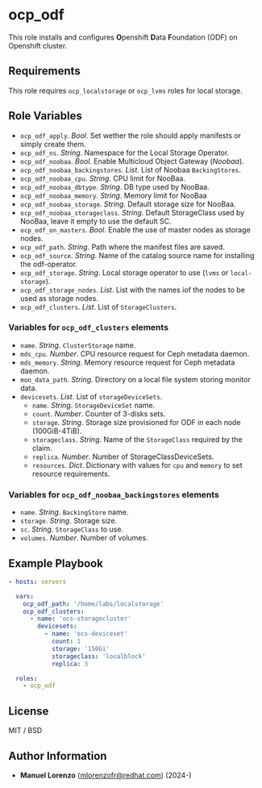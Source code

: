 # ocp_odf
This role installs and configures **O**penshift **D**ata **F**oundation (ODF) on Openshift cluster.

## Requirements
This role requires `ocp_localstorage` or `ocp_lvms` roles for local storage.

## Role Variables
* `ocp_odf_apply`. _Bool_. Set wether the role should apply manifests or simply create them.
* `ocp_odf_ns`. _String_. Namespace for the Local Storage Operator.
* `ocp_odf_noobaa`. _Bool_. Enable Multicloud Object Gateway (_Noobaa_).
* `ocp_odf_noobaa_backingstores`. _List_. List of Noobaa `BackingStores`.
* `ocp_odf_noobaa_cpu`. _String_. CPU limit for NooBaa.
* `ocp_odf_noobaa_dbtype`. _String_. DB type used by NooBaa.
* `ocp_odf_noobaa_memory`. _String_. Memory limit for NooBaa
* `ocp_odf_noobaa_storage`. _String_. Default storage size for NooBaa.
* `ocp_odf_noobaa_storageclass`. _String_. Default StorageClass used by NooBaa, leave it empty to use the default SC.
* `ocp_odf_on_masters`. _Bool_. Enable the use of master nodes as storage nodes.
* `ocp_odf_path`. _String_. Path where the manifest files are saved.
* `ocp_odf_source`. _String_. Name of the catalog source name for installing the odf-operator.
* `ocp_odf_storage`. _String_. Local storage operator to use (`lvms` or `local-storage`).
* `ocp_odf_storage_nodes`. _List_. List with the names iof the nodes to be used as storage nodes.
* `ocp_odf_clusters`. _List_. List of `StorageClusters`.

### Variables for `ocp_odf_clusters` elements
* `name`. _String_. `ClusterStorage` name.
* `mds_cpu`. _Number_. CPU resource request for Ceph metadata daemon.
* `mds_memory`. _String_. Memory resource request for Ceph metadata daemon.
* `mon_data_path`. _String_. Directory on a local file system storing monitor data.
* `devicesets`. _List_. List of `storageDeviceSets`.
    * `name`. _String_. `StorageDeviceSet` name.
    * `count`. _Number_. Counter of 3-disks sets.
    * `storage`. _String_. Storage size provisioned for ODF in each node (100GiB-4TiB).
    * `storageclass`. _String_. Name of the `StorageClass` required by the claim.
    * `replica`. _Number_. Number of StorageClassDeviceSets.
    * `resources`. _Dict_. Dictionary with values for `cpu` and `memory` to set resource requirements.

### Variables for `ocp_odf_noobaa_backingstores` elements
* `name`. _String_. `BackingStore` name.
* `storage`. _String_. Storage size.
* `sc`. _String_. `StorageClass` to use.
* `volumes`. _Number_. Number of volumes.

## Example Playbook
```yaml
- hosts: servers

  vars:
    ocp_odf_path: '/home/labs/localstorage'
    ocp_odf_clusters:
      - name: 'ocs-storagecluster'
        devicesets:
          - name: 'ocs-deviceset'
            count: 1
            storage: '150Gi'
            storageclass: 'localblock'
            replica: 3

  roles:
    - ocp_odf
```

## License
MIT / BSD

## Author Information
 - **Manuel Lorenzo** (mlorenzofr@redhat.com) (2024-)
